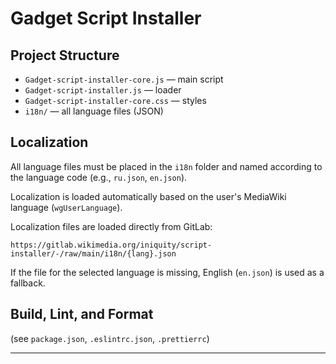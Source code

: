 # Gadget Script Installer

## Project Structure

- `Gadget-script-installer-core.js` — main script
- `Gadget-script-installer.js` — loader
- `Gadget-script-installer-core.css` — styles
- `i18n/` — all language files (JSON)

## Localization

All language files must be placed in the `i18n` folder and named according to the language code (e.g., `ru.json`, `en.json`).

Localization is loaded automatically based on the user's MediaWiki language (`wgUserLanguage`).

Localization files are loaded directly from GitLab:
```
https://gitlab.wikimedia.org/iniquity/script-installer/-/raw/main/i18n/{lang}.json
```
If the file for the selected language is missing, English (`en.json`) is used as a fallback.

## Build, Lint, and Format
(see `package.json`, `.eslintrc.json`, `.prettierrc`)

--- 